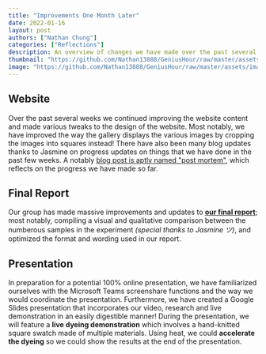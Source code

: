```yaml
---
title: "Improvements One Month Later"
date: 2022-01-16
layout: post
authors: ["Nathan Chung"]
categories: ["Reflections"]
description: An overview of changes we have made over the past several weeks.
thumbnail: "https://github.com/Nathan13888/GeniusHour/raw/master/assets/images/todo.png"
image: "https://github.com/Nathan13888/GeniusHour/raw/master/assets/images/todo.png"
---
```


## Website

Over the past several weeks we continued improving the website content and made various tweaks to the design of the website. Most notably, we have improved the way the gallery displays the various images by cropping the images into squares instead! There have also been many blog updates thanks to Jasmine on progress updates on things that we have done in the past few weeks. A notably [blog post is aptly named "post mortem"](https://nathan13888.github.io/GeniusHour/blog/2022-01-11-post-mortem/), which reflects on the progress we have made so far.

## Final Report

Our group has made massive improvements and updates to [**our final report**](https://nathan13888.github.io/GeniusHour/assets/report.pdf); most notably, compiling a visual and qualitative comparison between the numberous samples in the experiment *(special thanks to Jasmine ツ)*, and optimized the format and wording used in our report.

## Presentation

In preparation for a potential 100% online presentation, we have familiarized ourselves with the Microsoft Teams screenshare functions and the way we would coordinate the presentation. Furthermore, we have created a Google Slides presentation that incorporates our video, research and live demonstration in an easily digestible manner! During the presentation, we will feature a **live dyeing demonstration** which involves a hand-knitted square swatch made of multiple materials. Using heat, we could **accelerate the dyeing** so we could show the results at the end of the presentation.

